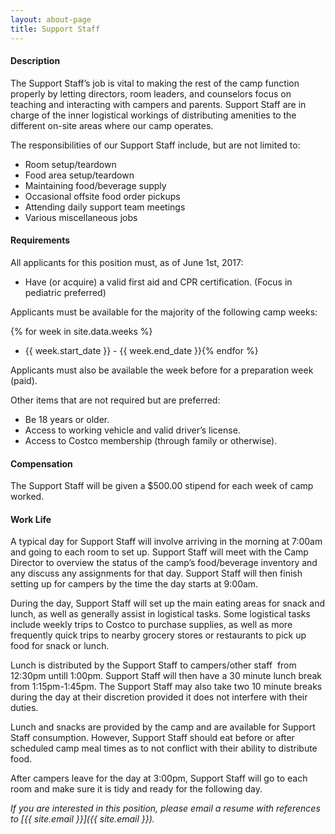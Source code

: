 ```yaml
---
layout: about-page
title: Support Staff
---
```


#### Description
The Support Staff’s job is vital to making the rest of the camp function properly by letting directors, room leaders, and counselors focus on teaching and interacting with campers and parents. Support Staff are in charge of the inner logistical workings of distributing amenities to the different on-site areas where our camp operates.

The responsibilities of our Support Staff include, but are not limited to:

- Room setup/teardown
- Food area setup/teardown
- Maintaining food/beverage supply
- Occasional offsite food order pickups
- Attending daily support team meetings
- Various miscellaneous jobs

#### Requirements

All applicants for this position must, as of June 1st, 2017:

- Have (or acquire) a valid first aid and CPR certification. (Focus in pediatric preferred)

Applicants must be available for the majority of the following camp weeks:

{% for week in site.data.weeks %}
- {{ week.start_date }} - {{ week.end_date }}{% endfor %}

Applicants must also be available the week before for a preparation week (paid).

Other items that are not required but are preferred:

- Be 18 years or older.
- Access to working vehicle and valid driver’s license.
- Access to Costco membership (through family or otherwise).

#### Compensation
The Support Staff will be given a $500.00 stipend for each week of camp worked.

#### Work Life
A typical day for Support Staff will involve arriving in the morning at 7:00am and going to each room to set up. Support Staff will meet with the Camp Director to overview the status of the camp’s food/beverage inventory and any discuss any assignments for that day. Support Staff will then finish setting up for campers by the time the day starts at 9:00am.

During the day, Support Staff will set up the main eating areas for snack and lunch, as well as generally assist in logistical tasks. Some logistical tasks include weekly trips to Costco to purchase supplies, as well as more frequently quick trips to nearby grocery stores or restaurants to pick up food for snack or lunch.

Lunch is distributed by the Support Staff to campers/other staff  from 12:30pm untill 1:00pm. Support Staff will then have a 30 minute lunch break from 1:15pm-1:45pm. The Support Staff may also take two 10 minute breaks during the day at their discretion provided it does not interfere with their duties.

Lunch and snacks are provided by the camp and are available for Support Staff consumption. However, Support Staff should eat before or after scheduled camp meal times as to not conflict with their ability to distribute food.

After campers leave for the day at 3:00pm, Support Staff will go to each room and make sure it is tidy and ready for the following day.

*If you are interested in this position, please email a resume with references to [{{ site.email }}]({{ site.email }}).*
